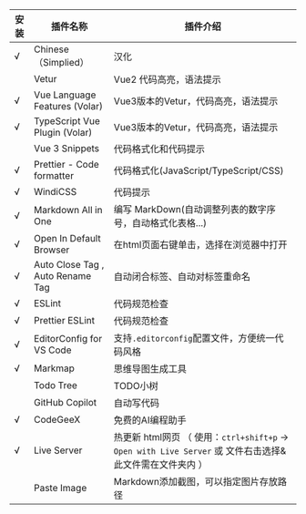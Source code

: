 | 安装  | 插件名称                             | 插件介绍                                                                           |
|-----|----------------------------------|--------------------------------------------------------------------------------|
| √   | Chinese（Simplied）                | 汉化                                                                             |
|     | Vetur                            | Vue2 代码高亮，语法提示                                                                 |
| √   | Vue Language Features (Volar)    | Vue3版本的Vetur，代码高亮，语法提示                                                         |
| √   | TypeScript Vue Plugin (Volar)    | Vue3版本的Vetur，代码高亮，语法提示                                                         |
|     | Vue 3 Snippets                   | 代码格式化和代码提示                                                                     |
| √   | Prettier - Code formatter        | 代码格式化(JavaScript/TypeScript/CSS)                                               |
| √   | WindiCSS                         | 代码提示                                                                           |
| √   | Markdown All in One              | 编写 MarkDown(自动调整列表的数字序号，自动格式化表格...)                                            |
| √   | Open In Default Browser          | 在html页面右键单击，选择在浏览器中打开                                                          |
| √   | Auto Close Tag , Auto Rename Tag | 自动闭合标签、自动对标签重命名                                                                |
| √   | ESLint                           | 代码规范检查                                                                         |
| √   | Prettier ESLint                  | 代码规范检查                                                                         |
| √   | EditorConfig for VS Code         | 支持`.editorconfig`配置文件，方便统一代码风格                                                 |
| √   | Markmap                          | 思维导图生成工具                                                                       |
|     | Todo Tree                        | TODO小树                                                                         |
|     | GitHub Copilot                   | 自动写代码                                                                          |
| √   | CodeGeeX                         | 免费的AI编程助手                                                                      |
| √   | Live Server                      | 热更新 html网页 （ 使用：`ctrl+shift+p` -> `Open with Live Server` 或 文件右击选择&此文件需在文件夹内 ） |
|     | Paste Image                      | Markdown添加截图，可以指定图片存放路径                                                        |
